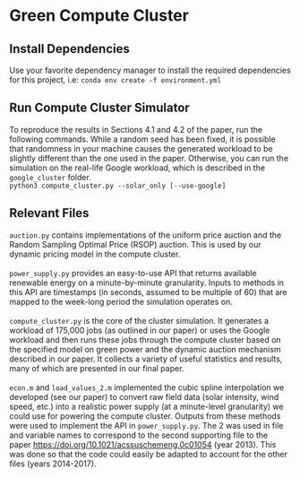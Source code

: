 # Green Compute Cluster

## Install Dependencies
Use your favorite dependency manager to install the required dependencies for this project, i.e:
`conda env create -f environment.yml`

## Run Compute Cluster Simulator

To reproduce the results in Sections 4.1 and 4.2 of the paper, run the following commands. While a random seed has been fixed, it is possible that
randomness in your machine causes the generated workload to be slightly different than the one used in the paper. Otherwise, you can run the simulation on the real-life Google workload, which is described in the `google_cluster` folder. <br />
`python3 compute_cluster.py --solar_only [--use-google]` <br />

## Relevant Files

`auction.py` contains implementations of the uniform price auction and the Random Sampling Optimal Price (RSOP) auction. This is used by our dynamic pricing model in the compute cluster. <br /> <br />
`power_supply.py` provides an easy-to-use API that returns available renewable energy on a minute-by-minute granularity. Inputs to methods in this API are timestamps (in seconds, assumed to be multiple of 60) that are mapped to the week-long period the simulation operates on. <br /> <br />
`compute_cluster.py` is the core of the cluster simulation. It generates a workload of 175,000 jobs (as outlined in our paper) or uses the Google workload and then runs these jobs through the compute cluster based on the specified model on green power and the dynamic auction mechanism described in our paper. It collects a variety of useful statistics and results, many of which are presented in our final paper.<br /><br />
`econ.m` and `load_values_2.m` implemented the cubic spline interpolation we developed (see our paper) to convert raw field data (solar intensity, wind speed, etc.) into a realistic power supply (at a minute-level granularity) we could use for powering the compute cluster. Outputs from these methods were used to implement the API in `power_supply.py`. The 2 was used in file and variable names to correspond to the second supporting file to the paper https://doi.org/10.1021/acssuschemeng.0c01054 (year 2013). This was done so that the code could easily be adapted to account for the other files (years 2014-2017).
